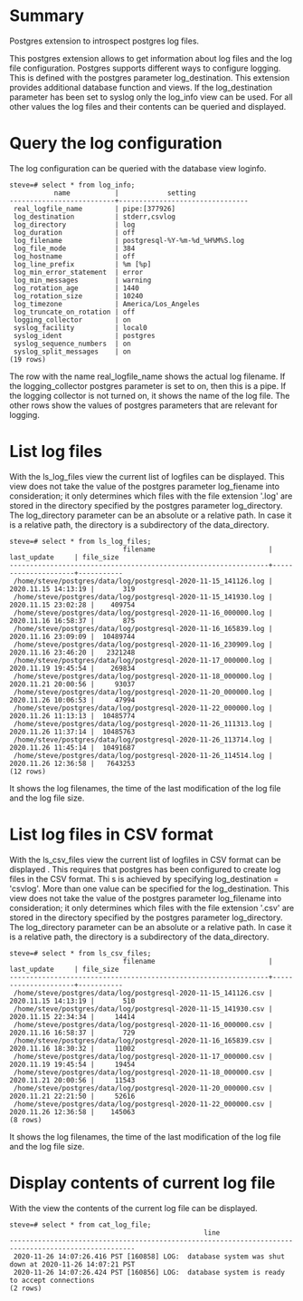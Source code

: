 # Summary
Postgres extension to introspect postgres log files.

This postgres extension allows to get information about log files and the log file configuration. Postgres supports different ways to configure logging. This is defined with the postgres parameter log_destination. This extension provides additional database function and views. If the log_destination parameter has been set to syslog only the log_info view can be used. For all other values the log files and their contents can be queried and displayed.

# Query the log configuration
The log configuration can be queried with the database view loginfo.

```
steve=# select * from log_info;
           name           |            setting             
--------------------------+--------------------------------
 real_logfile_name        | pipe:[377926]
 log_destination          | stderr,csvlog
 log_directory            | log
 log_duration             | off
 log_filename             | postgresql-%Y-%m-%d_%H%M%S.log
 log_file_mode            | 384
 log_hostname             | off
 log_line_prefix          | %m [%p] 
 log_min_error_statement  | error
 log_min_messages         | warning
 log_rotation_age         | 1440
 log_rotation_size        | 10240
 log_timezone             | America/Los_Angeles
 log_truncate_on_rotation | off
 logging_collector        | on
 syslog_facility          | local0
 syslog_ident             | postgres
 syslog_sequence_numbers  | on
 syslog_split_messages    | on
(19 rows)
```

The row with the name real_logfile_name shows the actual log filename. If the logging_collector postgres parameter is set to on, then this is a pipe. If the logging collector is not turned on, it shows the name of the log file. The other rows show the values of postgres parameters that are relevant for logging.

# List log files
With the ls_log_files view the current list of logfiles can be displayed. This view does not take the value of the postgres parameter log_fiename into consideration; it only determines which files with the file extension '.log' are stored in the directory specified by the postgres parameter log_directory. The log_directory parameter can be an absolute or a relative path. In case it is a relative path, the directory is a subdirectory of the data_directory.

```
steve=# select * from ls_log_files;
                            filename                            |     last_update     | file_size 
----------------------------------------------------------------+---------------------+-----------
 /home/steve/postgres/data/log/postgresql-2020-11-15_141126.log | 2020.11.15 14:13:19 |       319
 /home/steve/postgres/data/log/postgresql-2020-11-15_141930.log | 2020.11.15 23:02:28 |    409754
 /home/steve/postgres/data/log/postgresql-2020-11-16_000000.log | 2020.11.16 16:58:37 |       875
 /home/steve/postgres/data/log/postgresql-2020-11-16_165839.log | 2020.11.16 23:09:09 |  10489744
 /home/steve/postgres/data/log/postgresql-2020-11-16_230909.log | 2020.11.16 23:46:20 |   2321248
 /home/steve/postgres/data/log/postgresql-2020-11-17_000000.log | 2020.11.19 19:45:54 |    269834
 /home/steve/postgres/data/log/postgresql-2020-11-18_000000.log | 2020.11.21 20:00:56 |     93037
 /home/steve/postgres/data/log/postgresql-2020-11-20_000000.log | 2020.11.26 10:06:53 |     47994
 /home/steve/postgres/data/log/postgresql-2020-11-22_000000.log | 2020.11.26 11:13:13 |  10485774
 /home/steve/postgres/data/log/postgresql-2020-11-26_111313.log | 2020.11.26 11:37:14 |  10485763
 /home/steve/postgres/data/log/postgresql-2020-11-26_113714.log | 2020.11.26 11:45:14 |  10491687
 /home/steve/postgres/data/log/postgresql-2020-11-26_114514.log | 2020.11.26 12:36:58 |   7643253
(12 rows)
```
It shows the log filenames, the time of the last modification of the log file and the log file size.

# List log files in CSV format
With the ls_csv_files view the current list of logfiles in CSV format can be displayed . This requires that postgres has been configured to create log files in the CSV format. Thi s is achieved by specifying log_destination = 'csvlog'. More than one value can be specified for the log_destination. 
This view does not take the value of the postgres parameter log_filename into consideration; it only determines which files with the file extension '.csv' are stored in the directory specified by the postgres parameter log_directory. The log_directory parameter can be an absolute or a relative path. In case it is a relative path, the directory is a subdirectory of the data_directory.

```
steve=# select * from ls_csv_files;
                            filename                            |     last_update     | file_size 
----------------------------------------------------------------+---------------------+-----------
 /home/steve/postgres/data/log/postgresql-2020-11-15_141126.csv | 2020.11.15 14:13:19 |       510
 /home/steve/postgres/data/log/postgresql-2020-11-15_141930.csv | 2020.11.15 22:34:34 |     14414
 /home/steve/postgres/data/log/postgresql-2020-11-16_000000.csv | 2020.11.16 16:58:37 |       729
 /home/steve/postgres/data/log/postgresql-2020-11-16_165839.csv | 2020.11.16 18:30:32 |     11002
 /home/steve/postgres/data/log/postgresql-2020-11-17_000000.csv | 2020.11.19 19:45:54 |     19454
 /home/steve/postgres/data/log/postgresql-2020-11-18_000000.csv | 2020.11.21 20:00:56 |     11543
 /home/steve/postgres/data/log/postgresql-2020-11-20_000000.csv | 2020.11.21 22:21:50 |     52616
 /home/steve/postgres/data/log/postgresql-2020-11-22_000000.csv | 2020.11.26 12:36:58 |    145063
(8 rows)
```
It shows the log filenames, the time of the last modification of the log file and the log file size.

# Display contents of current log file
With the view the contents of the current log file can be displayed.
```
steve=# select * from cat_log_file;
                                                line                                                 
-----------------------------------------------------------------------------------------------------
 2020-11-26 14:07:26.416 PST [160858] LOG:  database system was shut down at 2020-11-26 14:07:21 PST
 2020-11-26 14:07:26.424 PST [160856] LOG:  database system is ready to accept connections
(2 rows)
```
